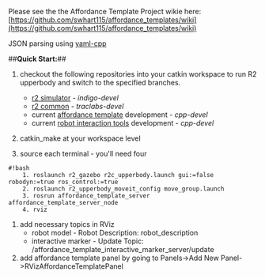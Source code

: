 Please see the the Affordance Template Project wikie here: [https://github.com/swhart115/affordance_templates/wiki](https://github.com/swhart115/affordance_templates/wiki)

JSON parsing using [yaml-cpp](https://github.com/jbeder/yaml-cpp)

##**Quick Start:**##

1. checkout the following repositories into your catkin workspace to run R2 upperbody and switch to the specified branches.

    * [r2 simulator](https://bitbucket.org/nasa_ros_pkg/nasa_r2_simulator/src/c32521004a4a8f135c4298500d6ded3ce20e0070/?at=indigo-devel) - *indigo-devel*
    * [r2 common](https://bitbucket.org/nasa_ros_pkg/nasa_r2_common/src/41b52f1747bdb0b484fb1c3788716c950d8e5d0e/?at=traclabs-devel) - *traclabs-devel* 
    * current [affordance template](https://bitbucket.org/traclabs/affordance_templates/src/88fcd803b2f4d26e86a9bf3e40d43a0db8744104/?at=cpp-devel) development - *cpp-devel*
    * current [robot interaction tools](https://bitbucket.org/traclabs/robot_interaction_tools/src/faaaa732baf71a8340dfd6a24288824a7ae05cb4/?at=cpp-devel) development - *cpp-devel*

1. catkin_make at your workspace level
1. source each terminal - you'll need four

```
#!bash
    1. roslaunch r2_gazebo r2c_upperbody.launch gui:=false robodyn:=true ros_control:=true
    2. roslaunch r2_upperbody_moveit_config move_group.launch
    3. rosrun affordance_template_server affordance_template_server_node
    4. rviz

```
1. add necessary topics in RViz
    * robot model - Robot Description: robot_description
    * interactive marker - Update Topic: /affordance_template_interactive_marker_server/update
2. add affordance template panel by going to Panels->Add New Panel->RVizAffordanceTemplatePanel